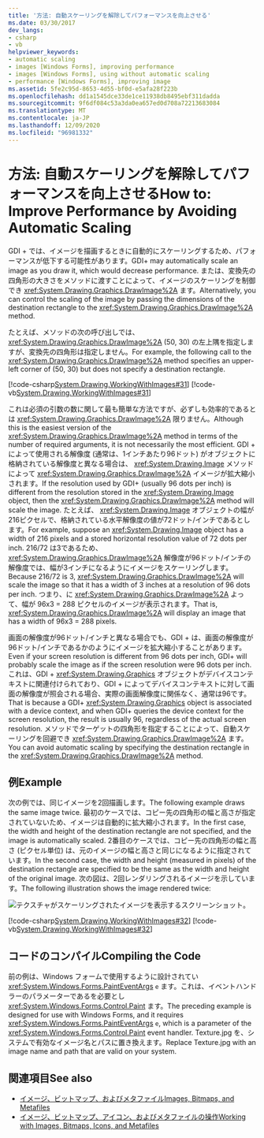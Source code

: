 ```yaml
---
title: '方法: 自動スケーリングを解除してパフォーマンスを向上させる'
ms.date: 03/30/2017
dev_langs:
- csharp
- vb
helpviewer_keywords:
- automatic scaling
- images [Windows Forms], improving performance
- images [Windows Forms], using without automatic scaling
- performance [Windows Forms], improving image
ms.assetid: 5fe2c95d-8653-4d55-bf0d-e5afa28f223b
ms.openlocfilehash: dd1a1545dce33de1ce11938db8495ebf311dadda
ms.sourcegitcommit: 9f6df084c53a3da0ea657ed0d708a72213683084
ms.translationtype: MT
ms.contentlocale: ja-JP
ms.lasthandoff: 12/09/2020
ms.locfileid: "96981332"
---
```

# <a name="how-to-improve-performance-by-avoiding-automatic-scaling"></a><span data-ttu-id="51cb8-102">方法: 自動スケーリングを解除してパフォーマンスを向上させる</span><span class="sxs-lookup"><span data-stu-id="51cb8-102">How to: Improve Performance by Avoiding Automatic Scaling</span></span>
<span data-ttu-id="51cb8-103">GDI + では、イメージを描画するときに自動的にスケーリングするため、パフォーマンスが低下する可能性があります。</span><span class="sxs-lookup"><span data-stu-id="51cb8-103">GDI+ may automatically scale an image as you draw it, which would decrease performance.</span></span> <span data-ttu-id="51cb8-104">または、変換先の四角形の大きさをメソッドに渡すことによって、イメージのスケーリングを制御でき <xref:System.Drawing.Graphics.DrawImage%2A> ます。</span><span class="sxs-lookup"><span data-stu-id="51cb8-104">Alternatively, you can control the scaling of the image by passing the dimensions of the destination rectangle to the <xref:System.Drawing.Graphics.DrawImage%2A> method.</span></span>  
  
 <span data-ttu-id="51cb8-105">たとえば、メソッドの次の呼び出しでは、 <xref:System.Drawing.Graphics.DrawImage%2A> (50, 30) の左上隅を指定しますが、変換先の四角形は指定しません。</span><span class="sxs-lookup"><span data-stu-id="51cb8-105">For example, the following call to the <xref:System.Drawing.Graphics.DrawImage%2A> method specifies an upper-left corner of (50, 30) but does not specify a destination rectangle.</span></span>  
  
 [!code-csharp[System.Drawing.WorkingWithImages#31](~/samples/snippets/csharp/VS_Snippets_Winforms/System.Drawing.WorkingWithImages/CS/Class1.cs#31)]
 [!code-vb[System.Drawing.WorkingWithImages#31](~/samples/snippets/visualbasic/VS_Snippets_Winforms/System.Drawing.WorkingWithImages/VB/Class1.vb#31)]  
  
 <span data-ttu-id="51cb8-106">これは必須の引数の数に関して最も簡単な方法ですが、必ずしも効率的であるとは <xref:System.Drawing.Graphics.DrawImage%2A> 限りません。</span><span class="sxs-lookup"><span data-stu-id="51cb8-106">Although this is the easiest version of the <xref:System.Drawing.Graphics.DrawImage%2A> method in terms of the number of required arguments, it is not necessarily the most efficient.</span></span> <span data-ttu-id="51cb8-107">GDI + によって使用される解像度 (通常は、1インチあたり96ドット) がオブジェクトに格納されている解像度と異なる場合は、 <xref:System.Drawing.Image> メソッドによって <xref:System.Drawing.Graphics.DrawImage%2A> イメージが拡大縮小されます。</span><span class="sxs-lookup"><span data-stu-id="51cb8-107">If the resolution used by GDI+ (usually 96 dots per inch) is different from the resolution stored in the <xref:System.Drawing.Image> object, then the <xref:System.Drawing.Graphics.DrawImage%2A> method will scale the image.</span></span> <span data-ttu-id="51cb8-108">たとえば、 <xref:System.Drawing.Image> オブジェクトの幅が216ピクセルで、格納されている水平解像度の値が72ドット/インチであるとします。</span><span class="sxs-lookup"><span data-stu-id="51cb8-108">For example, suppose an <xref:System.Drawing.Image> object has a width of 216 pixels and a stored horizontal resolution value of 72 dots per inch.</span></span> <span data-ttu-id="51cb8-109">216/72 は3であるため、 <xref:System.Drawing.Graphics.DrawImage%2A> 解像度が96ドット/インチの解像度では、幅が3インチになるようにイメージをスケーリングします。</span><span class="sxs-lookup"><span data-stu-id="51cb8-109">Because 216/72 is 3, <xref:System.Drawing.Graphics.DrawImage%2A> will scale the image so that it has a width of 3 inches at a resolution of 96 dots per inch.</span></span> <span data-ttu-id="51cb8-110">つまり、に <xref:System.Drawing.Graphics.DrawImage%2A> よって、幅が 96x3 = 288 ピクセルのイメージが表示されます。</span><span class="sxs-lookup"><span data-stu-id="51cb8-110">That is, <xref:System.Drawing.Graphics.DrawImage%2A> will display an image that has a width of 96x3 = 288 pixels.</span></span>  
  
 <span data-ttu-id="51cb8-111">画面の解像度が96ドット/インチと異なる場合でも、GDI + は、画面の解像度が96ドット/インチであるかのようにイメージを拡大縮小することがあります。</span><span class="sxs-lookup"><span data-stu-id="51cb8-111">Even if your screen resolution is different from 96 dots per inch, GDI+ will probably scale the image as if the screen resolution were 96 dots per inch.</span></span> <span data-ttu-id="51cb8-112">これは、GDI + <xref:System.Drawing.Graphics> オブジェクトがデバイスコンテキストに関連付けられており、GDI + によってデバイスコンテキストに対して画面の解像度が照会される場合、実際の画面解像度に関係なく、通常は96です。</span><span class="sxs-lookup"><span data-stu-id="51cb8-112">That is because a GDI+ <xref:System.Drawing.Graphics> object is associated with a device context, and when GDI+ queries the device context for the screen resolution, the result is usually 96, regardless of the actual screen resolution.</span></span> <span data-ttu-id="51cb8-113">メソッドでターゲットの四角形を指定することによって、自動スケーリングを回避でき <xref:System.Drawing.Graphics.DrawImage%2A> ます。</span><span class="sxs-lookup"><span data-stu-id="51cb8-113">You can avoid automatic scaling by specifying the destination rectangle in the <xref:System.Drawing.Graphics.DrawImage%2A> method.</span></span>  
  
## <a name="example"></a><span data-ttu-id="51cb8-114">例</span><span class="sxs-lookup"><span data-stu-id="51cb8-114">Example</span></span>  
 <span data-ttu-id="51cb8-115">次の例では、同じイメージを2回描画します。</span><span class="sxs-lookup"><span data-stu-id="51cb8-115">The following example draws the same image twice.</span></span> <span data-ttu-id="51cb8-116">最初のケースでは、コピー先の四角形の幅と高さが指定されていないため、イメージは自動的に拡大縮小されます。</span><span class="sxs-lookup"><span data-stu-id="51cb8-116">In the first case, the width and height of the destination rectangle are not specified, and the image is automatically scaled.</span></span> <span data-ttu-id="51cb8-117">2番目のケースでは、コピー先の四角形の幅と高さ (ピクセル単位) は、元のイメージの幅と高さと同じになるように指定されています。</span><span class="sxs-lookup"><span data-stu-id="51cb8-117">In the second case, the width and height (measured in pixels) of the destination rectangle are specified to be the same as the width and height of the original image.</span></span> <span data-ttu-id="51cb8-118">次の図は、2回レンダリングされるイメージを示しています。</span><span class="sxs-lookup"><span data-stu-id="51cb8-118">The following illustration shows the image rendered twice:</span></span>  
  
 ![テクスチャがスケーリングされたイメージを表示するスクリーンショット。](./media/how-to-improve-performance-by-avoiding-automatic-scaling/two-scaled-texture-images.png)  
  
 [!code-csharp[System.Drawing.WorkingWithImages#32](~/samples/snippets/csharp/VS_Snippets_Winforms/System.Drawing.WorkingWithImages/CS/Class1.cs#32)]
 [!code-vb[System.Drawing.WorkingWithImages#32](~/samples/snippets/visualbasic/VS_Snippets_Winforms/System.Drawing.WorkingWithImages/VB/Class1.vb#32)]  
  
## <a name="compiling-the-code"></a><span data-ttu-id="51cb8-120">コードのコンパイル</span><span class="sxs-lookup"><span data-stu-id="51cb8-120">Compiling the Code</span></span>  
 <span data-ttu-id="51cb8-121">前の例は、Windows フォームで使用するように設計されてい <xref:System.Windows.Forms.PaintEventArgs> `e` ます。これは、イベントハンドラーのパラメーターであるを必要とし <xref:System.Windows.Forms.Control.Paint> ます。</span><span class="sxs-lookup"><span data-stu-id="51cb8-121">The preceding example is designed for use with Windows Forms, and it requires <xref:System.Windows.Forms.PaintEventArgs> `e`, which is a parameter of the <xref:System.Windows.Forms.Control.Paint> event handler.</span></span> <span data-ttu-id="51cb8-122">Texture.jpg を、システムで有効なイメージ名とパスに置き換えます。</span><span class="sxs-lookup"><span data-stu-id="51cb8-122">Replace Texture.jpg with an image name and path that are valid on your system.</span></span>  
  
## <a name="see-also"></a><span data-ttu-id="51cb8-123">関連項目</span><span class="sxs-lookup"><span data-stu-id="51cb8-123">See also</span></span>

- [<span data-ttu-id="51cb8-124">イメージ、ビットマップ、およびメタファイル</span><span class="sxs-lookup"><span data-stu-id="51cb8-124">Images, Bitmaps, and Metafiles</span></span>](images-bitmaps-and-metafiles.md)
- [<span data-ttu-id="51cb8-125">イメージ、ビットマップ、アイコン、およびメタファイルの操作</span><span class="sxs-lookup"><span data-stu-id="51cb8-125">Working with Images, Bitmaps, Icons, and Metafiles</span></span>](working-with-images-bitmaps-icons-and-metafiles.md)
